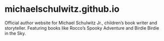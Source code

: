 # michaelschulwitz.github.io
Official author website for Michael Schulwitz Jr., children’s book writer and storyteller. Featuring books like Rocco’s Spooky Adventure and Birdie Birdie in the Sky.

